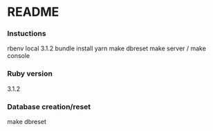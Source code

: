 # README

### Instuctions
rbenv local 3.1.2
bundle install
yarn
make dbreset
make server / make console


### Ruby version
3.1.2

### Database creation/reset
make dbreset
